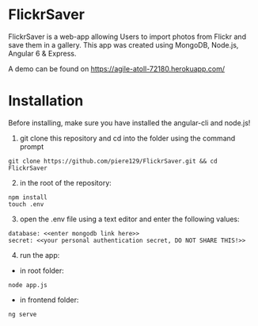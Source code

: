 # FlickrSaver
FlickrSaver is a web-app allowing Users to import photos from Flickr and save them in a gallery.
This app was created using MongoDB, Node.js, Angular 6 & Express. 

A demo can be found on https://agile-atoll-72180.herokuapp.com/

# Installation

Before installing, make sure you have installed the angular-cli and node.js!

1) git clone this repository and cd into the folder using the command prompt

```
git clone https://github.com/piere129/FlickrSaver.git && cd FlickrSaver
```

2) in the root of the repository: 
```
npm install
touch .env
```

3) open the .env file using a text editor and enter the following values:

```
database: <<enter mongodb link here>>
secret: <<your personal authentication secret, DO NOT SHARE THIS!>>
```

4) run the app:
* in root folder: 
```
node app.js
```
* in frontend folder: 
```
ng serve
```
